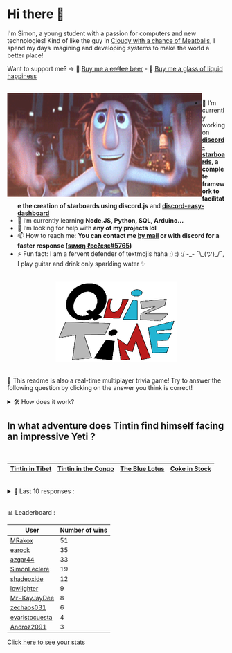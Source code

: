 # Hi there 👋

I'm Simon, a young student with a passion for computers and new technologies!
Kind of like the guy in [Cloudy with a chance of Meatballs](https://www.youtube.com/watch?v=dQw4w9WgXcQ), I spend my days imagining and developing systems to make the world a better place!

Want to support me? -> 🍺 [Buy me a ~~coffee~~ beer](https://www.buymeacoffee.com/SimonLeclere) - 🧃 [Buy me a glass of liquid happiness](https://paypal.me/givemetatune?locale.x=fr_FR)

<br>

<img width="450" height="240" src="./assets/cloudyWithAChanceOfMeatBalls.gif" align=left>

- 🔭 I’m currently working on **[discord-starboards](https://github.com/SimonLeclere/discord-starboards), a complete framework to facilitate the creation of starboards using discord.js** and **[discord-easy-dashboard](https://github.com/SimonLeclere/discord-easy-dashboard)**
- 🌱 I’m currently learning **Node.JS, Python, SQL, Arduino...**
- 🤔 I’m looking for help with **any of my projects lol**
- 📫 How to reach me: **You can contact me [by mail](mailto:simon-leclere@orange.fr) or with discord for a faster response ([sιмση ℓεcℓεяε#5765](https://discord.com/invite/U2VGrkT))**
- ⚡ Fun fact: I am a fervent defender of textmojis haha ;) :) :/ -\_- ¯\\\_(ツ)\_/¯, I play guitar and drink only sparkling water ✨

<br>

<center><img width="280" height="187" src="./assets/quizTime.gif"></center>

<br>

🎲 This readme is also a real-time multiplayer trivia game! Try to answer the following question by clicking on the answer you think is correct!
<details>
  <summary>🛠️ How does it work?</summary>
  Each answer is a link to a pre-filled issue. When you press "Submit new issue", it triggers a Github action workflow that compares your answer with the correct answer, finds a new question and updates the readme.md file. Not bad huh?! This whole process only takes about 20 seconds!
</details>

## In what adventure does Tintin find himself facing an impressive Yeti ?

<br>

| [Tintin in Tibet](https://github.com/SimonLeclere/SimonLeclere/issues/new?title=quiz%7C842%7CTintin%20in%20Tibet&body=Just%20click%20'Submit%20new%20issue'.) | [Tintin in the Congo](https://github.com/SimonLeclere/SimonLeclere/issues/new?title=quiz%7C842%7CTintin%20in%20the%20Congo&body=Just%20click%20'Submit%20new%20issue'.) | [The Blue Lotus](https://github.com/SimonLeclere/SimonLeclere/issues/new?title=quiz%7C842%7CThe%20Blue%20Lotus&body=Just%20click%20'Submit%20new%20issue'.) | [Coke in Stock](https://github.com/SimonLeclere/SimonLeclere/issues/new?title=quiz%7C842%7CCoke%20in%20Stock&body=Just%20click%20'Submit%20new%20issue'.) |
| - | - | - | - | 

<br>

<details>
  <summary>📒 Last 10 responses :</summary>

- **azgar44** answered **Favre** to `Which of these writers was 40 years old when Gustave Flaubert was born ?` (Wrong answer)
- **shadeoxide** answered **Paws** to `Why do martens sometimes kill chickens ?` (Wrong answer)
- **earock** answered **Labels** to `What clickable link can we now apply to a photo on Instagram ?` (Wrong answer)
- **earock** answered **Pepe Jeans** to `What brand of jeans did Brad Pitt advertise for that out of the shadows ?` (Wrong answer)
- **SimonLeclere** answered **Temperature** to `What have we checked in 2020 among travelers leaving planes from China ?` (Good answer)
- **SimonLeclere** answered **Stirrups** to `Who directed the film « And in the middle flows a river », released in 1992 ?` (Wrong answer)
- **earock** answered **Brumadinho** to `The rupture of which Brazilian dam had a significant impact on Amazonian biodiversity ?` (Good answer)
- **azgar44** answered **OneDrive** to `Which online storage service was invented by Microsoft ?` (Good answer)
- **azgar44** answered **Loathly** to `Who represents the true enigma of « Tales of Thousand and One Nights » ?` (Wrong answer)
- **shadeoxide** answered **40%** to `What is the percentage of rodents among mammals ?` (Good answer)

</details>

<br>

📊 Leaderboard :

| User | Number of wins |
|-|-|
| [MRakox](https://github.com/MRakox) | 51 |
| [earock](https://github.com/earock) | 35 |
| [azgar44](https://github.com/azgar44) | 33 |
| [SimonLeclere](https://github.com/SimonLeclere) | 19 |
| [shadeoxide](https://github.com/shadeoxide) | 12 |
| [lowlighter](https://github.com/lowlighter) | 9 |
| [Mr-KayJayDee](https://github.com/Mr-KayJayDee) | 8 |
| [zechaos031](https://github.com/zechaos031) | 6 |
| [evaristocuesta](https://github.com/evaristocuesta) | 4 |
| [Androz2091](https://github.com/Androz2091) | 3 |

[Click here to see your stats](https://github.com/SimonLeclere/SimonLeclere/issues/new?title=MyStats&body=Just%20click%20%27Submit%20new%20issue%27.)
